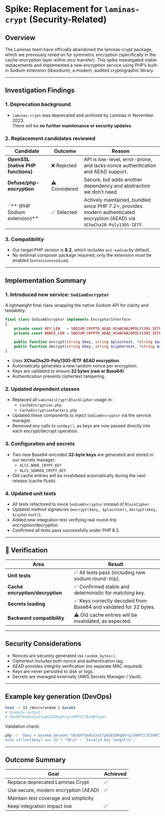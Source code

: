 # Spike: Replacement for `laminas-crypt` (Security-Related)

## Overview

The Laminas team have officially abandoned the laminas-crypt package, which we previously relied on for symmetric encryption (specifically in the cache-encryption layer within olcs-transfer).
This spike investigated viable replacements and implemented a new encryption service using PHP’s built-in Sodium extension (libsodium), a modern, audited cryptographic library.

---

## Investigation Findings

### 1. Deprecation background

- `laminas-crypt` was deprecated and archived by Laminas in November 2023.\
  There will be **no further maintenance or security updates**.

### 2. Replacement candidates reviewed

| Candidate                          | Outcome       | Reason                                                                                                                      |
| ---------------------------------- | ------------- | --------------------------------------------------------------------------------------------------------------------------- |
| **OpenSSL (native PHP functions)** | ❌ Rejected   | API is low-level, error-prone, and lacks nonce authentication and AEAD support.                                             |
| **Defuse/php-encryption**          | ⚠️ Considered | Secure, but adds another dependency and abstraction we don’t need.                                                          |
| ``** (PHP Sodium extension)**      | ✅ Selected   | Actively maintained, bundled since PHP 7.2+, provides modern authenticated encryption (AEAD) via `XChaCha20-Poly1305-IETF`. |

### 3. Compatibility

- Our target PHP version is **8.2**, which includes `ext-sodium` by default.
- No external composer package required; only the extension must be enabled (`extension=sodium`).

---

## Implementation Summary

### 1. Introduced new service: `SodiumEncryptor`

A lightweight final class wrapping the native Sodium API for clarity and testability:

```php
final class SodiumEncryptor implements EncryptorInterface
{
    private const KEY_LEN   = SODIUM_CRYPTO_AEAD_XCHACHA20POLY1305_IETF_KEYBYTES; // 32 bytes
    private const NONCE_LEN = SODIUM_CRYPTO_AEAD_XCHACHA20POLY1305_IETF_NPUBBYTES; // 24 bytes

    public function encrypt(string $key, string $plaintext, ?string $aad = null): string;
    public function decrypt(string $key, string $ciphertext, ?string $aad = null): string;
}
```

- Uses **XChaCha20-Poly1305-IETF AEAD encryption**.
- Automatically generates a new random nonce per encryption.
- Keys are validated to ensure **32 bytes (raw or Base64)**.
- Authentication prevents ciphertext tampering.

### 2. Updated dependent classes

- Replaced all `Laminas\Crypt\BlockCipher` usage in:
    - `CacheEncryption.php`
    - `CacheEncryptionFactory.php`
- Updated these components to inject `SodiumEncryptor` via the service manager.
- Removed any calls to `setKey()`, as keys are now passed directly into each encrypt/decrypt operation.

### 3. Configuration and secrets

- Two new Base64-encoded **32-byte keys** are generated and stored in our secrets manager:
    - `OLCS_NODE_CRYPT_KEY`
    - `OLCS_SHARED_CRYPT_KEY`
- Old cache entries will be invalidated automatically during the next release (cache flush).

### 4. Updated unit tests

- All tests refactored to mock `SodiumEncryptor` instead of `BlockCipher`.
- Updated method signatures (`encrypt($key, $plaintext)`, `decrypt($key, $ciphertext)`).
- Added new integration test verifying real round-trip encryption/decryption.
- Confirmed all tests pass successfully under PHP 8.2.

---

## 🔬 Verification

| Area                            | Result                                                            |
| ------------------------------- | ----------------------------------------------------------------- |
| **Unit tests**                  | ✅ All tests pass (including new sodium round-trip).              |
| **Cache encryption/decryption** | ✅ Confirmed stable and deterministic for matching key.           |
| **Secrets loading**             | ✅ Keys correctly decoded from Base64 and validated for 32 bytes. |
| **Backward compatibility**      | ⚠️ Old cache entries will be invalidated, as expected.            |

---

## Security Considerations

- Nonces are securely generated via `random_bytes()`.
- Ciphertext includes both nonce and authentication tag.
- AEAD provides integrity verification (no separate MAC required).
- Keys are never persisted to disk or logs.
- Secrets are managed externally (AWS Secrets Manager / Vault).

---

## Example key generation (DevOps)

```bash
head -c 32 /dev/urandom | base64
# Example output:
# U6uQ9fOeA5x5eIfpAS6ZOKqDhrqJ1RMFZl7bJ4Bf2aU=
```

Validation check:

```bash
php -r '$key = base64_decode("U6uQ9fOeA5x5eIfpAS6ZOKqDhrqJ1RMFZl7bJ4Bf2aU=", true);
echo strlen($key) === 32 ? "OK\n" : "Invalid key length\n";'
```

---

## Outcome Summary

| Goal                                  | Achieved |
| ------------------------------------- | -------- |
| Replace deprecated Laminas Crypt      | ✅       |
| Use secure, modern encryption (AEAD)  | ✅       |
| Maintain test coverage and simplicity |          |
| Keep integration impact low           | ✅       |
